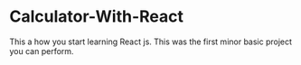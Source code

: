 # Calculator-With-React
This a how you start learning React js.
This was the first minor basic project you can perform.
